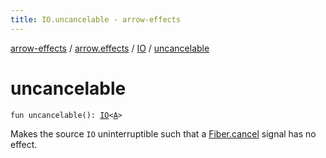 ```yaml
---
title: IO.uncancelable - arrow-effects
---
```


[arrow-effects](../../index.html) / [arrow.effects](../index.html) / [IO](index.html) / [uncancelable](./uncancelable.html)

# uncancelable

`fun uncancelable(): `[`IO`](index.html)`<`[`A`](index.html#A)`>`

Makes the source `IO` uninterruptible such that a [Fiber.cancel](#) signal has no effect.

